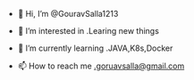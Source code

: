 - 👋 Hi, I’m @GouravSalla1213
- 👀 I’m interested in .Learing new things
- 🌱 I’m currently learning .JAVA,K8s,Docker

- 📫 How to reach me .goruavsalla@gmail.com

<!---
GouravSalla1213/GouravSalla1213 is a ✨ special ✨ repository because its `README.md` (this file) appears on your GitHub profile.
You can click the Preview link to take a look at your changes.
--->
